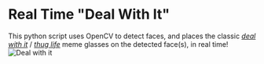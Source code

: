 # Real Time "Deal With It"

This python script uses OpenCV to detect faces, and places the classic
[*deal with it*](http://knowyourmeme.com/memes/deal-with-it) / [*thug life*](http://knowyourmeme.com/memes/thug-life) 
meme glasses on the detected face(s), in real time!
![Deal with it](//img.png?raw=true "Turing meme machine")
